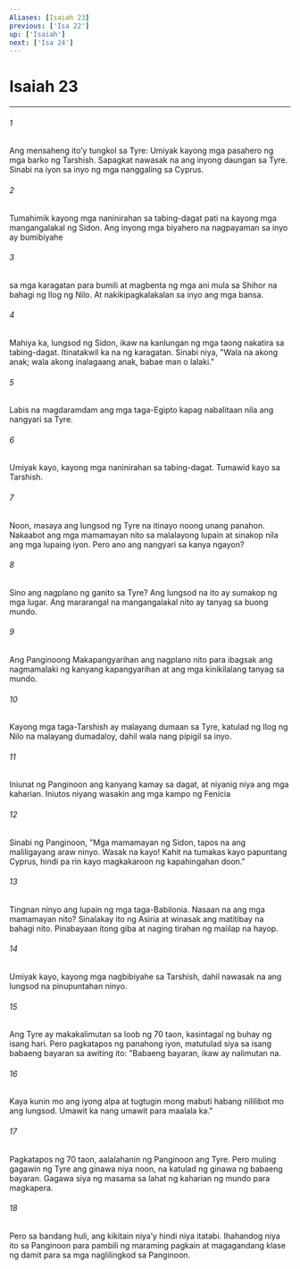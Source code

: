 ```yaml
---
Aliases: [Isaiah 23]
previous: ['Isa 22']
up: ['Isaiah']
next: ['Isa 24']
---
```

# Isaiah 23

***






















###### 1 










Ang mensaheng itoʼy tungkol sa Tyre: Umiyak kayong mga pasahero ng mga barko ng Tarshish. Sapagkat nawasak na ang inyong daungan sa Tyre. Sinabi na iyon sa inyo ng mga nanggaling sa Cyprus. 





















###### 2 










Tumahimik kayong mga naninirahan sa tabing-dagat pati na kayong mga mangangalakal ng Sidon. Ang inyong mga biyahero na nagpayaman sa inyo ay bumibiyahe 





















###### 3 










sa mga karagatan para bumili at magbenta ng mga ani mula sa Shihor na bahagi ng Ilog ng Nilo. At nakikipagkalakalan sa inyo ang mga bansa. 





















###### 4 










Mahiya ka, lungsod ng Sidon, ikaw na kanlungan ng mga taong nakatira sa tabing-dagat. Itinatakwil ka na ng karagatan. Sinabi niya, "Wala na akong anak; wala akong inalagaang anak, babae man o lalaki." 





















###### 5 










Labis na magdaramdam ang mga taga-Egipto kapag nabalitaan nila ang nangyari sa Tyre. 





















###### 6 










Umiyak kayo, kayong mga naninirahan sa tabing-dagat. Tumawid kayo sa Tarshish. 





















###### 7 










Noon, masaya ang lungsod ng Tyre na itinayo noong unang panahon. Nakaabot ang mga mamamayan nito sa malalayong lupain at sinakop nila ang mga lupaing iyon. Pero ano ang nangyari sa kanya ngayon? 





















###### 8 










Sino ang nagplano ng ganito sa Tyre? Ang lungsod na ito ay sumakop ng mga lugar. Ang mararangal na mangangalakal nito ay tanyag sa buong mundo. 





















###### 9 










Ang Panginoong Makapangyarihan ang nagplano nito para ibagsak ang nagmamalaki ng kanyang kapangyarihan at ang mga kinikilalang tanyag sa mundo. 





















###### 10 










Kayong mga taga-Tarshish ay malayang dumaan sa Tyre, katulad ng Ilog ng Nilo na malayang dumadaloy, dahil wala nang pipigil sa inyo. 





















###### 11 










Iniunat ng Panginoon ang kanyang kamay sa dagat, at niyanig niya ang mga kaharian. Iniutos niyang wasakin ang mga kampo ng Fenicia 





















###### 12 










Sinabi ng Panginoon, "Mga mamamayan ng Sidon, tapos na ang maliligayang araw ninyo. Wasak na kayo! Kahit na tumakas kayo papuntang Cyprus, hindi pa rin kayo magkakaroon ng kapahingahan doon." 





















###### 13 










Tingnan ninyo ang lupain ng mga taga-Babilonia. Nasaan na ang mga mamamayan nito? Sinalakay ito ng Asiria at winasak ang matitibay na bahagi nito. Pinabayaan itong giba at naging tirahan ng maiilap na hayop. 





















###### 14 










Umiyak kayo, kayong mga nagbibiyahe sa Tarshish, dahil nawasak na ang lungsod na pinupuntahan ninyo. 





















###### 15 










Ang Tyre ay makakalimutan sa loob ng 70 taon, kasintagal ng buhay ng isang hari. Pero pagkatapos ng panahong iyon, matutulad siya sa isang babaeng bayaran sa awiting ito: "Babaeng bayaran, ikaw ay nalimutan na. 





















###### 16 










Kaya kunin mo ang iyong alpa at tugtugin mong mabuti habang nililibot mo ang lungsod. Umawit ka nang umawit para maalala ka." 





















###### 17 










Pagkatapos ng 70 taon, aalalahanin ng Panginoon ang Tyre. Pero muling gagawin ng Tyre ang ginawa niya noon, na katulad ng ginawa ng babaeng bayaran. Gagawa siya ng masama sa lahat ng kaharian ng mundo para magkapera. 





















###### 18 










Pero sa bandang huli, ang kikitain niyaʼy hindi niya itatabi. Ihahandog niya ito sa Panginoon para pambili ng maraming pagkain at magagandang klase ng damit para sa mga naglilingkod sa Panginoon.
